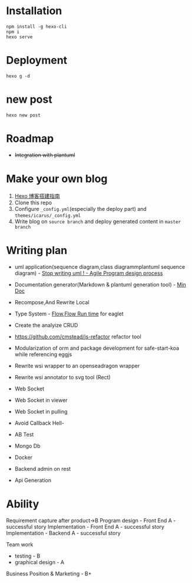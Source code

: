 # Installation

```
npm install -g hexo-cli
npm i
hexo serve
```

# Deployment

```
hexo g -d
```

# new post

```
hexo new post
```

# Roadmap

- ~~Integration with plantuml~~

# Make your own blog

1.  [Hexo 博客搭建指南](https://github.com/limedroid/HexoLearning)
2.  Clone this repo
3.  Configure `_config.yml`(especially the deploy part) and `themes/icarus/_config.yml`
4.  Write blog on `source branch` and deploy generated content in `master branch`

# Writing plan

- uml application(sequence diagram,class diagrammplantuml sequence diagram) -
  [Stop writing uml ! - Agile Program design process](/2018/04/13/general-agile-design-process.html)

- Documentation generator(Markdown & plantuml generation tool) - [Min Doc](https://github.com/chungchi300/min-doc)
- Recompose,And Rewrite Local
- Type System - [Flow](https://github.com/facebook/flow/),[Flow Run time](https://github.com/codemix/flow-runtime) for eaglet
- Create the analyize CRUD
- https://github.com/cmstead/js-refactor refactor tool
- Modularization of orm and package development for safe-start-koa while referencing eggjs

- Rewrite wsi wrapper to an openseadragon wrapper
- Rewrite wsi annotator to svg tool (Rect)
- Web Socket
- Web Socket in viewer
- Web Socket in pulling
- Avoid Callback Hell-
- AB Test
- Mongo Db
- Docker
- Backend admin on rest
- Api Generation

# Ability

Requirement capture after product->B
Program design - Front End A - successful story
Implementation - Front End A - successful story
Implementation - Backend A - successful story

Team work

- testing - B
- graphical design - A

Business
Position & Marketing - B+
